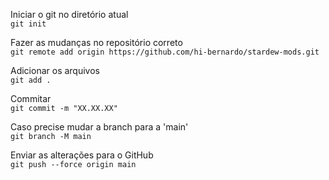 Iniciar o git no diretório atual  
`git init`

Fazer as mudanças no repositório correto  
`git remote add origin https://github.com/hi-bernardo/stardew-mods.git`

Adicionar os arquivos   
`git add .`

Commitar  
`git commit -m "XX.XX.XX"`

Caso precise mudar a branch para a 'main'  
`git branch -M main`

Enviar as alterações para o GitHub  
`git push --force origin main`
